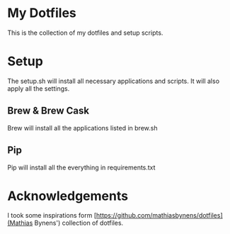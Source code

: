 # My Dotfiles

This is the collection of my dotfiles and setup scripts.

# Setup
The setup.sh will install all necessary applications and scripts. It will also apply all the settings.

## Brew & Brew Cask
Brew will install all the applications listed in brew.sh

## Pip
Pip will install all the everything in requirements.txt


# Acknowledgements
I took some inspirations form [https://github.com/mathiasbynens/dotfiles](Mathias Bynens') collection of dotfiles. 
